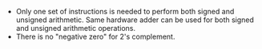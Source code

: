 * Only one set of instructions is needed to perform both signed and unsigned arithmetic. Same hardware adder can be used for both signed and unsigned arithmetic operations.
* There is no "negative zero" for 2's complement.